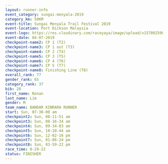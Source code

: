 ```yaml
---
layout: runner-info 
event_category: sungai-menyala-2019 
category_km: 50KM 
event-title: Sungai Menyala Trail Festival 2019 
event-location: Port Dickson Malaysia 
event-logo: https://res.cloudinary.com/raceyaya/image/upload/v1570025907/logo/smft_rwzxh1.jpg 
event-date: 04-07-2019 
checkpoint-name2: CP 1 (T2) 
checkpoint-name3: CP 1 out (T3) 
checkpoint-name4: CP 2 (T4) 
checkpoint-name5: CP 3 (T5) 
checkpoint-name6: CP 4 (T6) 
checkpoint-name7: CP 5 (T7) 
checkpoint-name8: Finishing Line (T8) 
overall_rank: 77
gender_rank: 65
category_rank: 37
bib: 28
first_name: Ronan
last_name: Lim
gender: M
team_name: BANDAR KINRARA RUNNER
start: Sun, 07-30-00 am
checkpoint2: Sun, 08-11-51 am
checkpoint3: Sun, 08-16-34 am
checkpoint4: Sun, 09-34-03 am
checkpoint5: Sun, 10-10-44 am
checkpoint6: Sun, 12-02-16 pm
checkpoint7: Sun, 01-06-24 pm
checkpoint8: Sun, 03-59-22 pm
race_time: 8-29-22
status: FINISHER
---
```

